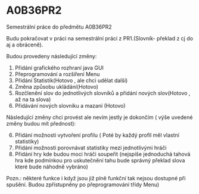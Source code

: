 A0B36PR2
========

Semestrální práce do předmětu A0B36PR2

Budu pokračovat v práci na semestrální práci z PR1.(Slovník- překlad z cj do aj a obráceně).

Budou provedeny následující změny:

1. Přidání grafického rozhraní java GUI
2. Přeprogramování a rozšíření Menu
3. Přidání Statistik(Hotovo , ale chci udělat další)
4. Změna způsobu ukládání(Hotovo)
5. Rozčlenění slov do jednotlivých slovníků a přidání nových slov(Hotovo , až na ta slova)
6. Přidávání nových slovníku a mazaní (Hotovo)

Následující změny chci provést ale nevím jestly je dokončím ( výše uvedené změny budou mít přednost):

6. Přidání možnosti vytvoření profilu ( Poté by každý profil měl vlastní statistiky)
7. Přidání možnosti porovnávat statistiky  mezi jednotlivými hráči
8. Přidání hry kde budou moci hráči soupeřit (nejspíše jednoduchá tahová hra kde podmínkou pro uskutečnění tahu bude
správný překlad slova které bude náhodně vybráno)

Pozn.: některé funkce i když jsou již plně funkční tak nejsou dostupné při spušění. Budou zpřístupněny po
přeprogramování třídy Menu)
